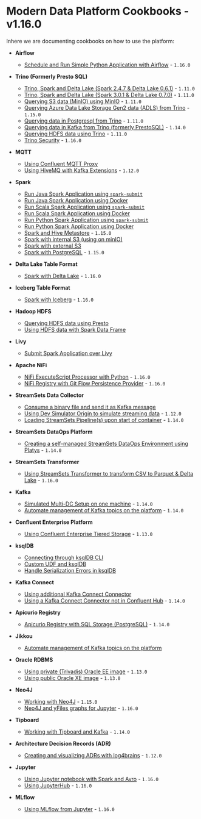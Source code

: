# Modern Data Platform Cookbooks  - v1.16.0
Inhere we are documenting cookbooks on how to use the platform:

 * **Airflow**
   * [Schedule and Run Simple Python Application with Airflow](./recipes/airflow-schedule-python-app/README) - `1.16.0`

 * **Trino (Formerly Presto SQL)**
   * [Trino, Spark and Delta Lake (Spark 2.4.7 & Delta Lake 0.6.1)](./recipes/delta-lake-and-trino-spark2.4/README) - `1.11.0`
   * [Trino, Spark and Delta Lake (Spark 3.0.1 & Delta Lake 0.7.0)](./recipes/delta-lake-and-trino-spark3.0/README) - `1.11.0`
   * [Querying S3 data (MinIO) using MinIO](./recipes/querying-minio-with-trino/README) - `1.11.0`
   * [Querying Azure Data Lake Storage Gen2 data (ADLS) from Trino](./recipes/querying-adls-with-trino/README) - `1.15.0`
   * [Querying data in Postgresql from Trino](./recipes/querying-postgresql-with-trino/README) - `1.11.0`
   * [Querying data in Kafka from Trino (formerly PrestoSQL)](./recipes/querying-kafka-with-trino/README) - `1.14.0`
   * [Querying HDFS data using Trino](./recipes/querying-hdfs-with-presto/README) - `1.11.0`
   * [Trino Security](./recipes/trino-security/README) - `1.16.0`

 * **MQTT**
   * [Using Confluent MQTT Proxy](./recipes/using-mqtt-proxy/README)
   * [Using HiveMQ with Kafka Extensions](./recipes/using-hivemq-with-kafka-extension/README) - `1.12.0`

 * **Spark**
   * [Run Java Spark Application using `spark-submit`](./recipes/run-spark-simple-app-java-submit/README)
   * [Run Java Spark Application using Docker](./recipes/run-spark-simple-app-java-docker/README)
   * [Run Scala Spark Application using `spark-submit`](./recipes/run-spark-simple-app-scala-submit/README)
   * [Run Scala Spark Application using Docker](./recipes/run-spark-simple-app-scala-docker/README)
   * [Run Python Spark Application using `spark-submit`](./recipes/run-spark-simple-app-python-submit/README)
   * [Run Python Spark Application using Docker](./recipes/run-spark-simple-app-python-docker/README)   
   * [Spark and Hive Metastore](./recipes/spark-and-hive-metastore/README) - `1.15.0`
   * [Spark with internal S3 (using on minIO)](./recipes/spark-with-internal-s3/README)
   * [Spark with external S3](./recipes/spark-with-external-s3/README)
   * [Spark with PostgreSQL](./recipes/spark-with-postgresql/README) - `1.15.0`

 * **Delta Lake Table Format**
   * [Spark with Delta Lake](./recipes/delta-lake-with-spark/README) - `1.16.0`

 * **Iceberg Table Format**
   * [Spark with Iceberg](./recipes/iceberg-with-spark/README) - `1.16.0`

 * **Hadoop HDFS**
   * [Querying HDFS data using Presto](./recipes/querying-hdfs-with-presto/README)
   * [Using HDFS data with Spark Data Frame](./recipes/using-hdfs-with-spark/README)

 * **Livy**
   * [Submit Spark Application over Livy](./recipes/run-spark-simple-app-scala-livy/README)

 * **Apache NiFi**
   * [NiFi ExecuteScript Processor with Python](./recipes/nifi-execute-processor-with-python/README) - `1.16.0`
   * [NiFi Registry with Git Flow Persistence Provider](./recipes/nifi-registry-with-git/README) - `1.16.0`

 * **StreamSets Data Collector**
   * [Consume a binary file and send it as Kafka message](./recipes/streamsets-binary-file-to-kafka/README)
   * [Using Dev Simulator Origin to simulate streaming data](./recipes/using-dev-simulator-origin/README) - `1.12.0`
   * [Loading StreamSets Pipeline(s) upon start of container](./recipes/streamsets-loading-pipelines/README) - `1.14.0`

 * **StreamSets DataOps Platform**
   * [Creating a self-managed StreamSets DataOps Environment using Platys](./recipes/streamsets-dataops-creating-environment/README) - `1.14.0`

 * **StreamSets Transformer**
   * [Using StreamSets Transformer to transform CSV to Parquet & Delta Lake](./recipes/streamsets-transformer-transform-csv-to-deltalake/README) - `1.16.0`    

 * **Kafka**
   * [Simulated Multi-DC Setup on one machine](./recipes/simulated-multi-dc-setup/README) - `1.14.0`  
   * [Automate management of Kafka topics on the platform](./recipes/jikkou-automate-kafka-topics-management/README) - `1.14.0`

 * **Confluent Enterprise Platform**
   * [Using Confluent Enterprise Tiered Storage](./recipes/confluent-tiered-storage/README) - `1.13.0`

 * **ksqlDB**
   * [Connecting through ksqlDB CLI](./recipes/connecting-through-ksqldb-cli/README)    
   * [Custom UDF and ksqlDB](./recipes/custom-udf-and-ksqldb/README)    
   * [Handle Serialization Errors in ksqlDB](./recipes/ksqldb-handle-deserializaion-error/README)    

 * **Kafka Connect**
   * [Using additional Kafka Connect Connector](./recipes/using-additional-kafka-connect-connector/README)
   * [Using a Kafka Connect Connector not in Confluent Hub](./recipes/using-kafka-connector-not-in-confluent-hub/README) - `1.14.0`

 * **Apicurio Registry**
   * [Apicurio Registry with SQL Storage (PostgreSQL)](./recipes/apicurio-with-database-storage/README) - `1.14.0`

 * **Jikkou**
   * [Automate management of Kafka topics on the platform](./recipes/jikkou-automate-kafka-topics-management/README)    

 * **Oracle RDBMS**
   * [Using private (Trivadis) Oracle EE image](./recipes/using-private-oracle-ee-image/README) - `1.13.0`    
   * [Using public Oracle XE image](./recipes/using-public-oracle-xe-image/README) - `1.13.0`    

 * **Neo4J**
     * [Working with Neo4J](./recipes/working-with-neo4j/README) - `1.15.0`  
     * [Neo4J and yFiles graphs for Jupyter](./recipes/neo4j-jupyter-yfiles/README) - `1.16.0`   

 * **Tipboard**
   * [ Working with Tipboard and Kafka](./recipes/tipboard-and-kafka/README) - `1.14.0`    

 * **Architecture Decision Records (ADR)**
   * [Creating and visualizing ADRs with log4brains](./recipes/creating-adr-with-log4brains/README) - `1.12.0`    

 * **Jupyter**
   * [Using Jupyter notebook with Spark and Avro](./recipes/jupyter-spark/README) - `1.16.0` 
   * [Using JupyterHub](./recipes/using-jupyter-hub/README) - `1.16.0` 

 * **MLflow**
   * [Using MLflow from Jupyter](./recipes/using-mflow-from-jupyter/README) - `1.16.0` 
